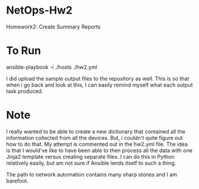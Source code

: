 # NetOps-Hw2
Homework2: Create Summary Reports

# To Run
ansible-playbook -i ./hosts ./hw2.yml

I did upload the sample output files to the repository as well.  This is so that when i go back and look at this, I can easily remind myself what each output task produced.

# Note
I really wanted to be able to create a new dictionary that contained all the information collected from all the devices. But, i couldn't
quite figure out how to do that.  My attempt is commented out in the hw2.yml file.  The idea is that I would've like to have been able to then process all the data with one Jinja2 template versus creating separate files.  I can do this in Python relatively easily, but am not sure if Ansible lends itself to such a thing.


The path to network automation contains many sharp stones and I am barefoot.
